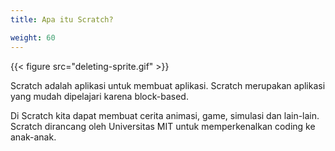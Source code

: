 ```yaml
---
title: Apa itu Scratch?

weight: 60
---
```


{{< figure src="deleting-sprite.gif" >}}

Scratch adalah aplikasi untuk membuat aplikasi. Scratch merupakan aplikasi yang mudah dipelajari karena block-based.

Di Scratch kita dapat membuat cerita animasi, game, simulasi dan lain-lain.
Scratch dirancang oleh Universitas MIT untuk memperkenalkan coding ke anak-anak.
